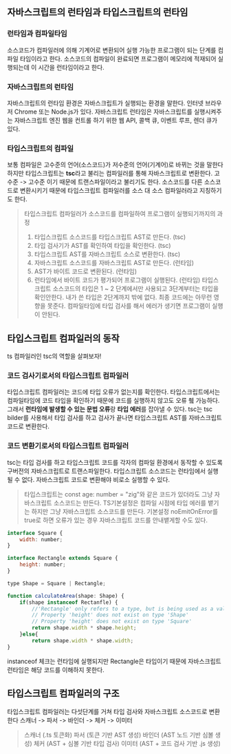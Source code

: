 ## 자바스크립트의 런타임과 타입스크립트의 런타임
### 런타임과 컴파일타임
소스코드가 컴파일러에 의해 기계어로 변환되어 실행 가능한 프로그램이 되는 단계를 컴파일 타임이라고 한다.
소스코드의 컴파일이 완료되면 프로그램이 메모리에 적재되어 실행되는데 이 시간을 런타임이라고 한다.

### 자바스크립트의 런타임
자바스크립트의 런타임 환경은 자바스크립트가 실행되는 환경을 말한다.
인터넷 브라우저 Chrome 또는 Node.js가 있다. 
자바스크립트 런타임은 자바스크립트를 실행시켜주는 자바스크립트 엔진 웹을 컨트롤 하기 위한 웹 API, 콜백 큐, 이벤트 루프, 렌더 큐가 있다.

### 타입스크립트의 컴파일
보통 컴파일은 고수준의 언어(소스코드)가 저수준의 언어(기계어)로 바뀌는 것을 말한다
하지만 타입스크립트는 **tsc**라고 불리는 컴파일러를 통해 자바스크립트로 변환한다.
고수준 -> 고수준 이기 때문에 트랜스파일이라고 불리기도 한다.
소스코드를 다른 소스코드로 변환시키기 때문에 타입스크립트 컴파일러를 소스 대 소스 컴파일러라고 지칭하기도 한다.

> 타입스크립트 컴파일러가 소스코드를 컴파일하여 프로그램이 실행되기까지의 과정
> 1. 타입스크립트 소스코드를 타입스크립트 AST로 만든다. (tsc)
> 2. 타입 검사기가 AST를 확인하여 타입을 확인한다. (tsc)
> 3. 타입스크립트 AST를 자바스크립트 소스로 변환한다. (tsc)
> 4. 자바스크립트 소스코드를 자바스크립트 AST로 만든다. (런타임)
> 5. AST가 바이트 코드로 변환된다. (런타임)
> 6. 런타임에서 바이트 코드가 평가되어 프로그램이 실행된다. (런타임)
타입스크립트 소스코드의 타입은 1 ~ 2 단계에서만 사용되고 3단계부터는 타입을 확인안한다.
내가 쓴 타입은 2단계까지 밖에 없다. 최종 코드에는 아무런 영향을 못준다.
컴파일타임에 타입 검사를 해서 에러가 생기면 프로그램이 실행이 안된다.

## 타입스크립트 컴파일러의 동작
ts 컴파일러인 tsc의 역할을 살펴보자!

### 코드 검사기로서의 타입스크립트 컴파일러
타입스크립트 컴파일러는 코드에 타입 오류가 없는지를 확인한다. 
타입스크립트에서는 컴파일타임에 코드 타입을 확인하기 때문에 코드를 실행하지 않고도 오류 췤 가능하다.
그래서 **런타임에 발생할 수 있는 문법 오류**랑 **타입 에러**를 잡아낼 수 있다.
tsc는 tsc bilder를 사용해서 타입 검사를 하고 검사가 끝나면 타입스크립트 AST를 자바스크립트 코드로 변환한다.

### 코드 변환기로서의 타입스크립트 컴파일러
tsc는 타입 검사를 하고 타입스크립트 코드를 각자의 컴파일 환경에서 동작할 수 있도록 구버전의 자바스크립트로 트랜스파일한다.
타입스크립트 소스코드는 런타임에서 실행될 수 없다. 자바스크립트 코드로 변환해야 비로소 실행할 수 있다.

> 타입스크립트는 const age: number = "zig"와 같은 코드가 있더라도 그냥 자바스크립트 소스코드는 만든다.
> TS기본설정은 컴파일 시점에 타입 에러를 뱉기는 하지만 그냥 자바스크립트 소스코드를 만든다.
> 기본설정 noEmitOnError를 true로 하면 오류가 있는 경우 자바스크립트 코드를 안내뱉게할 수도 있다.

```javascript
interface Square {
	width: number;
}

interface Rectangle extends Square {
	height: number;
}

type Shape = Square | Rectangle;

function calculateArea(shape: Shape) {
	if(shape instanceof Rectanfle) {
		//'Rectangle' only refers to a type, but is being used as a value here
		// Property 'height' does not exist on type 'Shape'
		// Property 'height' does not exist on type 'Square'
		return shape.width * shape.height;
	}else{
		return shape.width * shape.width;	
}

```
instanceof 체크는 런타임에 실행되지만 Rectangle은 타입이기 때문에 자바스크립트 런타임은 해당 코드를 이해하지 못한다.

## 타입스크립트 컴파일러의 구조
타입스크립트 컴파일러는 다섯단계를 거쳐 타입 검사와 자바스크립트 소스코드로 변환한다
스캐너 -> 파서 -> 바인더 -> 체커 -> 이미터

> 스캐너 (.ts 토큰화)
> 파서 (토큰 기반 AST 생성)
> 바인더 (AST 노드 기반 심볼 생성)
> 체커 (AST + 심볼 기반 타입 검사)
> 이미터 (AST + 코드 검사 기반 .js 생성)
